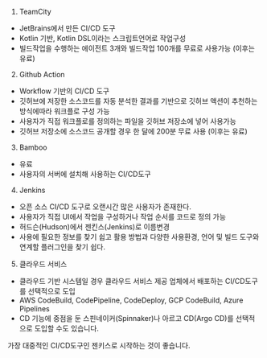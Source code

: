 1. TeamCity
 - JetBrains에서 만든 CI/CD 도구
 - Kotlin 기반, Kotlin DSL이라는 스크립트언어로 작업구성
 - 빌드작업을 수행하는 에이전트 3개와 빌드작업 100개를 무료로 사용가능 (이후는 유료)

2. Github Action
 - Workflow 기반의 CI/CD 도구
 - 깃허브에 저장한 소스코드를 자동 분석한 결과를 기반으로 깃허브 액션이 추천하는 방식에따라 워크플로 구성 가능
 - 사용자가 직접 워크플로를 정의하는 파일을 깃허브 저장소에 넣어 사용가능
 - 깃허브 저장소에 소스코드 공개할 경우 한 달에 200분 무료 사용 (이후는 유료)

3. Bamboo
 - 유료
 - 사용자의 서버에 설치해 사용하는 CI/CD도구
 
4. Jenkins
- 오픈 소스 CI/CD 도구로 오랜시간 많은 사용자가 존재한다.
- 사용자가 직접 UI에서 작업을 구성하거나 작업 순서를 코드로 정의 가능
 - 허드슨(Hudson)에서 젠킨스(Jenkins)로 이름변경
- 사용에 필요한 정보를 찾기 쉽고 활용 방법과 다양한 사용환경, 언어 및 빌드 도구와 연계할 플러그인을 찾기 쉽다.

5. 클라우드 서비스
- 클라우드 기반 시스템일 경우 클라우드 서비스 제공 업체에서 배포하는 CI/CD도구를 선택적으로 도입
- AWS CodeBuild, CodePipeline, CodeDeploy, GCP CodeBuild, Azure Pipelines
- CD 기능에 중점을 둔 스핀네이커(Spinnaker)나 아르고 CD(Argo CD)를 선택적으로 도입할 수도 있습니다.

가장 대중적인 CI/CD도구인 젠키스로 시작하는 것이 좋습니다.